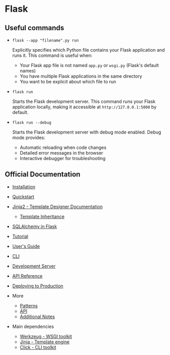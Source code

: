 # Flask

## Useful commands

  - `flask --app "filename".py run`

    Explicitly specifies which Python file contains your Flask application and runs it. This command is useful when:
    - Your Flask app file is not named `app.py` or `wsgi.py` (Flask's default names)
    - You have multiple Flask applications in the same directory
    - You want to be explicit about which file to run

  - `flask run`

    Starts the Flask development server. This command runs your Flask application locally, making it accessible at `http://127.0.0.1:5000` by default.

  - `flask run --debug`

    Starts the Flask development server with debug mode enabled. Debug mode provides:
    - Automatic reloading when code changes
    - Detailed error messages in the browser
    - Interactive debugger for troubleshooting

## Official Documentation

- [Installation](https://flask.palletsprojects.com/en/stable/installation/)

- [Quickstart](https://flask.palletsprojects.com/en/stable/quickstart/)

- [Jinja2 - Template Designer Documentation](https://jinja.palletsprojects.com/en/stable/templates/)
  - [Template Inheritance](https://flask.palletsprojects.com/en/stable/patterns/templateinheritance/)

- [SQLAlchemy in Flask](https://flask.palletsprojects.com/en/stable/patterns/sqlalchemy/)

- [Tutorial](https://flask.palletsprojects.com/en/stable/tutorial/)

- [User's Guide](https://flask.palletsprojects.com/en/stable/#user-s-guide)

- [CLI](https://flask.palletsprojects.com/en/stable/cli/)

- [Development Server](https://flask.palletsprojects.com/en/stable/server/)

- [API Reference](https://flask.palletsprojects.com/en/stable/#api-reference)

- [Deploying to Production](https://flask.palletsprojects.com/en/stable/deploying/)

- More

  - [Patterns](https://flask.palletsprojects.com/en/stable/patterns/)
  - [API](https://flask.palletsprojects.com/en/stable/api/)
  - [Additional Notes](https://flask.palletsprojects.com/en/stable/#additional-notes)

- Main dependencies

   - [Werkzeug - WSGI toolkit](https://werkzeug.palletsprojects.com/en/stable/)
   - [Jinja - Template engine](https://jinja.palletsprojects.com/en/stable/)
   - [Click - CLI toolkit](https://click.palletsprojects.com/en/stable/)
